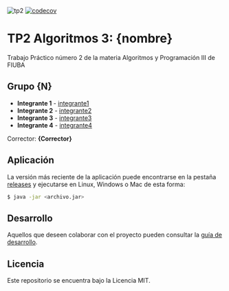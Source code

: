 ![tp2](https://github.com/fiuba/algo3_proyecto_base_tp2/actions/workflows/build.yml/badge.svg) [![codecov](https://codecov.io/gh/fiuba/algo3_proyecto_base_tp2/branch/master/graph/badge.svg)](https://codecov.io/gh/fiuba/algo3_proyecto_base_tp2)


# TP2 Algoritmos 3: {nombre}

Trabajo Práctico número 2 de la materia Algoritmos y Programación III de FIUBA

## Grupo {N}

* **Integrante 1** - [integrante1](https://github.com/integrante1)
* **Integrante 2** - [integrante2](https://github.com/integrante2)
* **Integrante 3** - [integrante3](https://github.com/integrante3)
* **Integrante 4** - [integrante4](https://github.com/integrante4)

Corrector: **{Corrector}**

## Aplicación

La versión más reciente de la aplicación puede encontrarse en la pestaña [releases](https://github.com/fiuba/algo3_proyecto_base_tp2/releases/latest) y ejecutarse en Linux, Windows o Mac de esta forma:

```bash
$ java -jar <archivo.jar>
```

## Desarrollo

Aquellos que deseen colaborar con el proyecto pueden consultar la [guía de desarrollo](./docs/Desarrollo.md).

## Licencia

Este repositorio se encuentra bajo la Licencia MIT.


